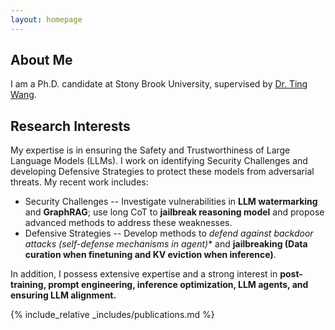 ```yaml
---
layout: homepage
---
```


## About Me

I am a Ph.D. candidate at Stony Brook University, supervised by [Dr. Ting Wang](https://alps-lab.github.io/).

## Research Interests

My expertise is in ensuring the Safety and Trustworthiness of Large Language Models (LLMs). I work on identifying Security Challenges and developing Defensive Strategies to protect these models from adversarial threats. My recent work includes:
* Security Challenges -- Investigate vulnerabilities in **LLM watermarking** and **GraphRAG**; use long CoT to **jailbreak reasoning model** and propose advanced methods to address these weaknesses.
* Defensive Strategies -- Develop methods to **defend against backdoor attacks* (self-defense mechanisms in agent)** and **jailbreaking (Data curation when finetuning and KV eviction when inference)**.
  
In addition, I possess extensive expertise and a strong interest in **post-training, prompt engineering, inference optimization, LLM agents, and ensuring LLM alignment.**



<!-- ## News



- <label class="paper_label_style">Editorship</label> Ting is assigned the associate editor of ACM Transactions on Intelligent Systems and Technology.
- <label class="info_label_style">Award</label>  [AutoML in the Wild](https://dl.acm.org/doi/abs/10.1145/3544548.3581082) received the CHI'23 Best Paper Honorable Mention.
- <label class="fund_label_style">Grant</label> NSF award to support our research on <a href="https://www.nsf.gov/awardsearch/showAward?AWD_ID=2212323">the Security Risks of AutoML</a>. Thank you, NSF!
- <label class="info_label_style">Award</label> [Android App Analysis](https://dl.acm.org/doi/10.1145/3533767.3534410) received the ACM SIGSOFT Distinguished Paper award! -->


<!-- ## News

- **[Feb. 2020]** Our paper about incremental learning is accepted to CVPR 2020.
- **[Feb. 2020]** We will host the ACM Multimedia Asia 2020 conference in Singapore!
- **[Sept. 2019]** Our paper about few-shot learning is accepted to NeurIPS 2019.
- **[Mar. 2019]** Our paper about few-shot learning is accepted to CVPR 2019. -->



{% include_relative _includes/publications.md %}

<!-- {% include_relative _includes/teaching.md %} -->

<!-- {% include_relative _includes/services.md %} -->

<div style="display: flex; justify-content: space-between; align-items: flex-start;">
  <div style="width: 65%;">
    <!-- Your content on the left side goes here -->
    <!-- <p>This is the content on the left side.</p> -->
  </div>
  <div style="width: 33%; max-width: 400px; height: 300px; overflow: hidden;">
    <script type="text/javascript" id="clustrmaps" src="//clustrmaps.com/map_v2.js?d=yQogTRP1sCUUtzWxfRSFqiPvHgpk71XyO6nBiXkJj6Y&cl=ffffff&w=a"></script>
  </div>
</div>
